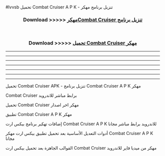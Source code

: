 #lvvsb تحميل Combat Cruiser  A P K - تنزيل برنامج مهكر



<div align="center">
<h3>Download >>>>> <a href="https://runaway1.web.app/?sq=Combat Cruiser ">مهكرCombat Cruiser  تنزيل برنامج</a></h3><br>

<h3>Download >>>>> <a href="https://runaway1.web.app/?sq=Combat Cruiser ">تحميل Combat Cruiser  مهكر</a></h3>
</div>


----------------------------------------------------------

----------------------------------------------------------

----------------------------------------------------------

----------------------------------------------------------

----------------------------------------------------------

----------------------------------------------------------

----------------------------------------------------------

تحميل Combat Cruiser  APK - تنزيل برنامج Combat Cruiser  A P K مهكر

Combat Cruiser  برابط مباشر للاندرويد

تحميل Combat Cruiser  مهكر اخر اصدار

تطبيق Combat Cruiser  A P K مهكر

إضافات تهكير برنامج بيكس ارت Combat Cruiser  A P K للاندرويد برابط مباشر مجانا

أدوات التعديل الأساسية بعد تحميل تطبيق بيكس ارت مهكر Combat Cruiser  A P K مجانا

القوالب الجاهزة بعد تحميل بيكس ارت Combat Cruiser  مهكر من ميديا فاير للاندرويد


